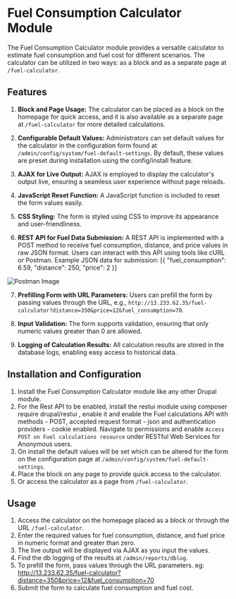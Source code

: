 # Fuel Consumption Calculator Module

The Fuel Consumption Calculator module provides a versatile calculator to estimate fuel consumption and fuel cost for different scenarios. The calculator can be utilized in two ways: as a block and as a separate page at `/fuel-calculator`.

## Features

1. **Block and Page Usage:** The calculator can be placed as a block on the homepage for quick access, and it is also available as a separate page at `/fuel-calculator` for more detailed calculations.

2. **Configurable Default Values:** Administrators can set default values for the calculator in the configuration form found at `/admin/config/system/fuel-default-settings`. By default, these values are preset during installation using the config/install feature.

3. **AJAX for Live Output:** AJAX is employed to display the calculator's output live, ensuring a seamless user experience without page reloads.

4. **JavaScript Reset Function:** A JavaScript function is included to reset the form values easily.

5. **CSS Styling:** The form is styled using CSS to improve its appearance and user-friendliness.

6. **REST API for Fuel Data Submission:** A REST API is implemented with a POST method to receive fuel consumption, distance, and price values in raw JSON format. Users can interact with this API using tools like cURL or Postman. Example JSON data for submission:
[{
"fuel_consumption": 6.59,
"distance": 250,
"price": 2
}]

![Postman Image](https://github.com/anjali-rathod/Fuel-Calculator/blob/main/Postman.png)

7. **Prefilling Form with URL Parameters:** Users can prefill the form by passing values through the URL, e.g., `http://13.233.62.35/fuel-calculator?distance=350&price=12&fuel_consumption=70`.

8. **Input Validation:** The form supports validation, ensuring that only numeric values greater than 0 are allowed.

9. **Logging of Calculation Results:** All calculation results are stored in the database logs, enabling easy access to historical data.

## Installation and Configuration

1. Install the Fuel Consumption Calculator module like any other Drupal module.
2. For the Rest API to be enabled, install the restui module using composer require drupal/restui , enable it and enable the Fuel calculations API with methods - POST, accepted request format - json and authentication providers - cookie  enabled. Navigate to permissions and enable `Access POST on Fuel calculations resource` under RESTful Web Services for Anonymous users.
2. On install the default values will be set which can be altered for the form on the configuration page at `/admin/config/system/fuel-default-settings`.
3. Place the block on any page to provide quick access to the calculator.
4. Or access the calculator as a page from `/fuel-calculator`.

## Usage

1. Access the calculator on the homepage placed as a block or through the URL `/fuel-calculator`.
2. Enter the required values for fuel consumption, distance, and fuel price in numeric format and greater than zero.
3. The live output will be displayed via AJAX as you input the values.
4. Find the db logging of the results at `/admin/reports/dblog`. 
5. To prefill the form, pass values through the URL parameters. eg: http://13.233.62.35/fuel-calculator?distance=350&price=12&fuel_consumption=70
6. Submit the form to calculate fuel consumption and fuel cost.

